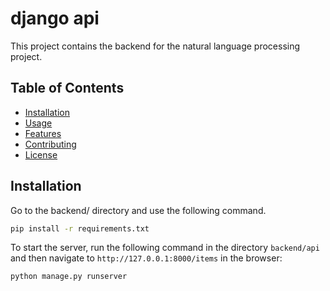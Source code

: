 # django api

This project contains the backend for the natural language processing project.

## Table of Contents

- [Installation](#installation)
- [Usage](#usage)
- [Features](#features)
- [Contributing](#contributing)
- [License](#license)

## Installation

Go to the backend/ directory and use the following command.

```bash
pip install -r requirements.txt
```

To start the server, run the following command in the directory `backend/api` and then navigate to `http://127.0.0.1:8000/items` in the browser:

```bash
python manage.py runserver
```